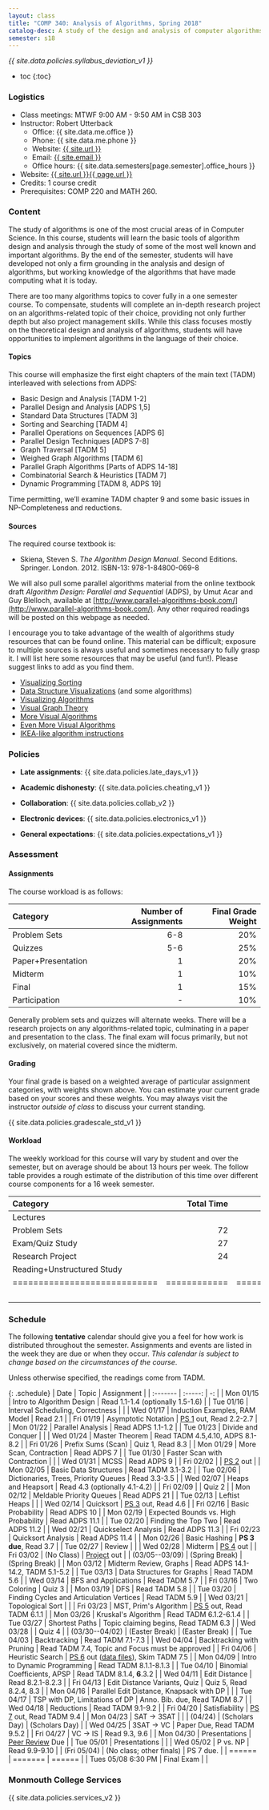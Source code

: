 ```yaml
---
layout: class
title: "COMP 340: Analysis of Algorithms, Spring 2018"
catalog-desc: A study of the design and analysis of computer algorithms. Topics include asymptotic analysis, efficient algorithm design, sorting and order statistics, hashing, binary search trees, graph algorithms, matrix multiplication, and NP completeness. This course begins a more in-depth study in the theory and science of computation.
semester: s18
---
```


*{{ site.data.policies.syllabus_deviation_v1 }}*

* toc
{:toc}

### Logistics

* Class meetings: MTWF 9:00 AM - 9:50 AM in CSB 303
* Instructor: Robert Utterback
  * Office: {{ site.data.me.office }}
  * Phone: {{ site.data.me.phone }}
  * Website: <a href="{{ site.url }}">{{ site.url }}</a>
  * Email: <a href="mailto:{{ site.email }}">{{ site.email }}</a>
  * Office hours: {{ site.data.semesters[page.semester].office_hours }}
* Website: <a href="{{ site.url }}{{ page.url }}">{{ site.url }}{{ page.url }}</a>
* Credits: 1 course credit
* Prerequisites: COMP 220 and MATH 260.

### Content

The study of algorithms is one of the most crucial areas of in
Computer Science. In this course, students will learn the basic tools
of algorithm design and analysis through the study of some of the most
well known and important algorithms. By the end of the semester,
students will have developed not only a firm grounding in the analysis
and design of algorithms, but working knowledge of the algorithms that
have made computing what it is today.  

There are too many algorithms topics to cover fully in a one semester
course. To compensate, students will complete an in-depth research
project on an algorithms-related topic of their choice, providing not
only further depth but also project management skills. While this
class focuses mostly on the theoretical design and analysis of
algorithms, students will have opportunities to implement algorithms
in the language of their choice.

<!-- While it certainly is possible to study algorithms in the absence of -->
<!-- programming, concrete implementations provide a tangible means of -->
<!-- playing with the course material. As a part of the class, students -->
<!-- will implement, in the language of their choice, present and -->
<!-- demonstrate the algorithms from the text. Regular presentations of -->
<!-- code will provide a backdrop for discussions of the relationships -->
<!-- between programming, algorithms and the science of computing. -->

#### Topics

This course will emphasize the first eight chapters of the main text (TADM)
interleaved with selections from ADPS:

* Basic Design and Analysis [TADM 1-2] 
* Parallel Design and Analysis [ADPS 1,5]
* Standard Data Structures [TADM 3]
* Sorting and Searching [TADM 4]
* Parallel Operations on Sequences [ADPS 6]
* Parallel Design Techniques [ADPS 7-8]
* Graph Traversal [TADM 5]
* Weighed Graph Algorithms [TADM 6]
* Parallel Graph Algorithms [Parts of ADPS 14-18]
* Combinatorial Search & Heuristics [TADM 7] 
* Dynamic Programming [TADM 8, ADPS 19]

Time permitting, we’ll examine TADM chapter 9 and some basic issues in
NP-Completeness and reductions.
  
#### Sources

The required course textbook is:

* Skiena, Steven S. *The Algorithm Design Manual*. Second
Editions. Springer. London. 2012.  ISBN-13: 978-1-84800-069-8

We will also pull some parallel algorithms material from the online
textbook draft *Algorithm Design: Parallel and Sequential* (ADPS), by
Umut Acar and Guy Blelloch, available at
[http://www.parallel-algorithms-book.com/](http://www.parallel-algorithms-book.com/). Any
other required readings will be posted on this webpage as needed.

I encourage you to take advantage of the wealth of algorithms study
resources that can be found online. This material can be difficult;
exposure to multiple sources is always useful and sometimes necessary
to fully grasp it. I will list here some resources that may be useful
(and fun!). Please suggest links to add as you find them.

* [Visualizing Sorting](http://panthema.net/2013/sound-of-sorting/)
* [Data Structure Visualizations](http://www.cs.usfca.edu/~galles/visualization/Algorithms.html) (and some algorithms)
* [Visualizing Algorithms](https://bost.ocks.org/mike/algorithms/)
* [Visual Graph Theory](https://mrpandey.github.io/d3graphTheory/index.html)
* [More Visual Algorithms](https://visualgo.net/)
* [Even More Visual Algorithms](https://visualgo.net/en)
* [IKEA-like algorithm instructions](https://idea-instructions.com/)

### Policies

* **Late assignments**: {{ site.data.policies.late_days_v1 }}

* **Academic dishonesty**: {{ site.data.policies.cheating_v1 }}

* **Collaboration**: {{ site.data.policies.collab_v2 }}

* **Electronic devices**: {{ site.data.policies.electronics_v1 }}

* **General expectations**: {{ site.data.policies.expectations_v1 }}

### Assessment

#### Assignments

The course workload is as follows: 

| Category           | Number of Assignments | Final Grade Weight |
| :-----             |              -------: |                 -: |
| Problem Sets       |                   6-8 |                20% |
| Quizzes            |                   5-6 |                25% |
| Paper+Presentation |                     1 |                20% |
| Midterm            |                     1 |                10% |
| Final              |                     1 |                15% |
| Participation      |                     - |                10% |

Generally problem sets and quizzes will alternate weeks. There will be
a research projects on any algorithms-related topic, culminating in a
paper and presentation to the class. The final exam will focus
primarily, but not exclusively, on material covered since the
midterm.

#### Grading

Your final grade is based on a weighted average of particular
assignment categories, with weights shown above. You can estimate your
current grade based on your scores and these weights. You may always
visit the instructor *outside of class* to discuss your current
standing.

{{ site.data.policies.gradescale_std_v1 }}

#### Workload

The weekly workload for this course will vary by student and over the
semester, but on average should be about 13 hours per week. The follow
table provides a rough estimate of the distribution of this time over
different course components for a 16 week semester.

| Category                     |   Total Time |     Time/Week (Hours) |
| :-----                      |    -------:  |   -----------------:  |
| Lectures                     |              |                   3.3 |
| Problem Sets                 |           72 |                   4.5 |
| Exam/Quiz Study              |           27 |                   1.7 |
| Research Project             |           24 |                   1.5 |
| Reading+Unstructured Study   |              |                     2 |
| ============================ | ============ | ===================== |
|                              |              |                    13 |

### Schedule
The following **tentative** calendar should give you a feel for how
work is distributed throughout the semester. Assignments and events
are listed in the week they are due or when they occur. *This calendar
is subject to change based on the circumstances of the course*.

Unless otherwise specified, the readings come from TADM.

{: .schedule}
| Date               | Topic                                    | Assignment                                           |
| :-------           | :-----:                                  | -:                                                   |
| Mon 01/15          | Intro to Algorithm Design                | Read 1.1-1.4 (optionally 1.5-1.6)                    |
| Tue 01/16          | Interval Scheduling, Correctness         |                                                      |
| Wed 01/17          | Induction Examples, RAM Model            | Read 2.1                                             |
| Fri 01/19          | Asymptotic Notation                      | [PS 1](ps1.pdf) out, Read 2.2-2.7                    |
| Mon 01/22          | Parallel Analysis                        | Read ADPS 1.1-1.2                                    |
| Tue 01/23          | Divide and Conquer                       |                                                      |
| Wed 01/24          | Master Theorem                           | Read TADM 4.5,4.10, ADPS 8.1-8.2                     |
| Fri 01/26          | Prefix Sums (Scan)                       | Quiz 1, Read 8.3                                     |
| Mon 01/29          | More Scan, Contraction                   | Read ADPS 7                                          |
| Tue 01/30          | Faster Scan with Contraction             |                                                      |
| Wed 01/31          | MCSS                                     | Read ADPS 9                                          |
| Fri 02/02          |                                          | [PS 2](ps2.pdf) out                                  |
| Mon 02/05          | Basic Data Structures                    | Read TADM 3.1-3.2                                    |
| Tue 02/06          | Dictionaries, Trees, Priority Queues     | Read 3.3-3.5                                         |
| Wed 02/07          | Heaps and Heapsort                       | Read 4.3 (optionally 4.1-4.2)                        |
| Fri 02/09          |                                          | Quiz 2                                               |
| Mon 02/12          | Meldable Priority Queues                 | Read ADPS 21                                         |
| Tue 02/13          | Leftist Heaps                            |                                                      |
| Wed 02/14          | Quicksort                                | [PS 3](ps3.pdf) out, Read 4.6                        |
| Fri 02/16          | Basic Probability                        | Read ADPS 10                                         |
| Mon 02/19          | Expected Bounds vs. High Probability     | Read ADPS 11.1                                       |
| Tue 02/20          | Finding the Top Two                      | Read ADPS 11.2                                       |
| Wed 02/21          | Quickselect Analysis                     | Read ADPS 11.3                                       |
| Fri 02/23          | Quicksort Analysis                       | Read ADPS 11.4                                       |
| Mon 02/26          | Basic Hashing                            | **PS 3 due**, Read 3.7                               |
| Tue 02/27          | Review                                   |                                                      |
| Wed 02/28          | Midterm                                  | [PS 4](ps4.pdf) out                                  |
| Fri 03/02          | (No Class)                               | [Project](proj.pdf) out                              |
| (03/05--03/09)     | (Spring Break)                           | (Spring Break)                                       |
| Mon 03/12          | Midterm Review, Graphs                   | Read ADPS 14.1-14.2, TADM 5.1-5.2                    |
| Tue 03/13          | Data Structures for Graphs               | Read TADM 5.6                                        |
| Wed 03/14          | BFS and Applications                     | Read TADM 5.7                                        |
| Fri 03/16          | Two Coloring                             | Quiz 3                                               |
| Mon 03/19          | DFS                                      | Read TADM 5.8                                        |
| Tue 03/20          | Finding Cycles and Articulation Vertices | Read TADM 5.9                                        |
| Wed 03/21          | Topological Sort                         |                                                      |
| Fri 03/23          | MST, Prim's Algorithm                    | [PS 5](ps5.pdf) out, Read TADM 6.1.1                 |
| Mon 03/26          | Kruskal's Algorithm                      | Read TADM 6.1.2-6.1.4                                |
| Tue 03/27          | Shortest Paths                           | Topic claiming begins, Read TADM 6.3                 |
| Wed 03/28          |                                          | Quiz 4                                               |
| (03/30--04/02)     | (Easter Break)                           | (Easter Break)                                       |
| Tue 04/03          | Backtracking                             | Read TADM 7.1-7.3                                    |
| Wed 04/04          | Backtracking with Pruning                | Read TADM 7.4, Topic and Focus must be approved      |
| Fri 04/06          | Heuristic Search                         | [PS 6](ps6.pdf) out ([data files][1]), Skim TADM 7.5 |
| Mon 04/09          | Intro to Dynamic Programming             | Read TADM 8.1.1-8.1.3                                |
| Tue 04/10          | Binomial Coefficients, APSP              | Read TADM 8.1.4, **6**.3.2                           |
| Wed 04/11          | Edit Distance                            | Read 8.2.1-8.2.3                                     |
| Fri 04/13          | Edit Distance Variants, Quiz             | Quiz 5, Read 8.2.4, 8.3                              |
| Mon 04/16          | Parallel Edit Distance, Knapsack with DP |                                                      |
| Tue 04/17          | TSP with DP, Limitations of DP           | Anno. Bib. due, Read TADM 8.7                        |
| Wed 04/18          | Reductions                               | Read TADM 9.1-9.2                                    |
| Fri 04/20          | Satisfiability                           | [PS 7](ps7.pdf) out, Read TADM 9.4                   |
| Mon 04/23          | SAT -> 3SAT                              |                                                      |
| (04/24)            | (Scholars Day)                           | (Scholars Day)                                       |
| Wed 04/25          | 3SAT -> VC                               | Paper Due, Read TADM 9.5.2                           |
| Fri 04/27          | VC -> IS                                 | Read 9.3, 9.6                                        |
| Mon 04/30          | Presentations                            | [Peer Review](review-paper.pdf) Due                  |
| Tue 05/01          | Presentations                            |                                                      |
| Wed 05/02          | P vs. NP                                 | Read 9.9-9.10                                        |
| (Fri 05/04)        | (No class; other finals)                 | PS 7 due.                                            |
| ======             | =======                                  | ======                                               |
| Tues 05/08 6:30 PM | Final Exam                               |                                                      |

[1]: http://www3.cs.stonybrook.edu/~skiena/373/bandwidth/

### Monmouth College Services

{{ site.data.policies.services_v2 }}

<!-- Local Variables: -->
<!-- eval: (orgtbl-mode) -->
<!-- End: -->
